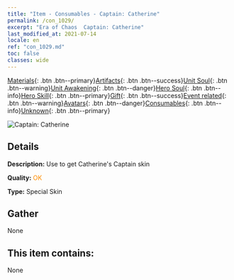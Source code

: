 ```yaml
---
title: "Item - Consumables - Captain: Catherine"
permalink: /con_1029/
excerpt: "Era of Chaos  Captain: Catherine"
last_modified_at: 2021-07-14
locale: en
ref: "con_1029.md"
toc: false
classes: wide
---
```

 [Materials](/Items/){: .btn .btn--primary}[Artifacts](/Items/Artifacts/){: .btn .btn--success}[Unit Soul](/Items/UnitSoul/){: .btn .btn--warning}[Unit Awakening](/Items/UnitAwakening/){: .btn .btn--danger}[Hero Soul](/Items/HeroSoul/){: .btn .btn--info}[Hero Skill](/Items/HeroSkill/){: .btn .btn--primary}[Gift](/Items/Gift/){: .btn .btn--success}[Event related](/Items/Events/){: .btn .btn--warning}[Avatars](/Items/Avatars/){: .btn .btn--danger}[Consumables](/Items/Consumables/){: .btn .btn--info}[Unknown](/Items/Unknown/){: .btn .btn--primary}

 ![Captain: Catherine](/images/h/h_Catherine6.jpg)

## Details
 **Description:** Use to get Catherine's Captain skin

 **Quality:** <span style="color: #FF8C00">OK</span>

 **Type:** Special Skin

## Gather

  None

## This item contains:

  None

